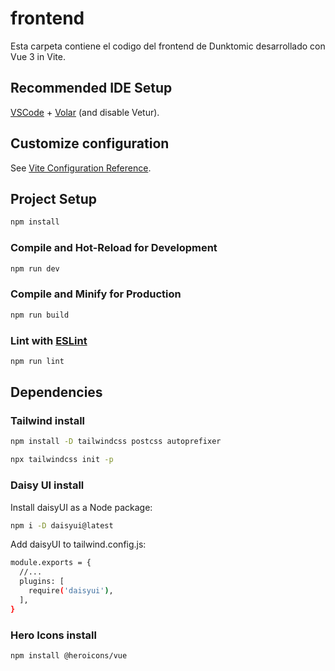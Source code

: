 # frontend

Esta carpeta contiene el codigo del frontend de Dunktomic desarrollado con Vue 3 in Vite.

## Recommended IDE Setup

[VSCode](https://code.visualstudio.com/) + [Volar](https://marketplace.visualstudio.com/items?itemName=Vue.volar) (and disable Vetur).

## Customize configuration

See [Vite Configuration Reference](https://vitejs.dev/config/).

## Project Setup

```sh
npm install
```

### Compile and Hot-Reload for Development

```sh
npm run dev
```

### Compile and Minify for Production

```sh
npm run build
```

### Lint with [ESLint](https://eslint.org/)

```sh
npm run lint
```

## Dependencies

### Tailwind install

```sh
npm install -D tailwindcss postcss autoprefixer

npx tailwindcss init -p
```

### Daisy UI install

Install daisyUI as a Node package:

```sh
npm i -D daisyui@latest
```

Add daisyUI to tailwind.config.js:

```sh
module.exports = {
  //...
  plugins: [
    require('daisyui'),
  ],
}
```

### Hero Icons install

```sh
npm install @heroicons/vue
```
